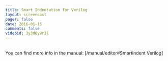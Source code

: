 ```yaml
---
title: Smart Indentation for Verilog
layout: screencast 
pager: false
date: 2016-01-15
comments: false
videoid: 3y3d6y8r3l
---
```

<br/>
You can find more info in the manual: [/manual/editor#Smartindent Verilog]
